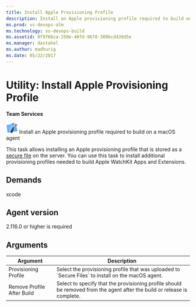 ```yaml
---
title: Install Apple Provisioning Profile
description: Install an Apple provisioning profile required to build on a macOS agent
ms.prod: vs-devops-alm
ms.technology: vs-devops-build
ms.assetid: 0f9f66ca-250e-40fd-9678-309bcd439d5e
ms.manager: dastahel
ms.author: madhurig
ms.date: 05/22/2017
---
```


# Utility: Install Apple Provisioning Profile

**Team Services**

![](../build/_img/xcode-build.png) Install an Apple provisioning profile required to build on a macOS agent

This task allows installing an Apple provisioning profile that is stored as a [secure file](../../concepts/library/secure-files.md) on the server. You can use this task to install additional provisioning profiles needed to build Apple WatchKit Apps and Extensions. 

## Demands

xcode

## Agent version

2.116.0 or higher is required

## Arguments

<table>
<thead>
<tr>
<th>Argument</th>
<th>Description</th>
</tr>
</thead>
<tr>
<td>Provisioning Profile</td>
<td>
Select the provisioning profile that was uploaded to `Secure Files` to install on the macOS agent.
</td>
</tr>
<tr>
<td>Remove Profile After Build</td>
<td>
Select to specify that the provisioning profile should be removed from the agent after the build or release is complete.
</td>
</tr>
</table>